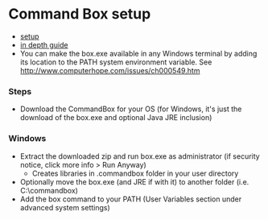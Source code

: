 # Command Box setup

- [setup](https://commandbox.ortusbooks.com/setup)
- [in depth guide](https://commandbox.ortusbooks.com/getting-started-guide)
- You can make the box.exe available in any Windows terminal by adding its location to the PATH system environment variable. See http://www.computerhope.com/issues/ch000549.htm


### Steps
- Download the CommandBox for your OS (for Windows, it's just the download of the box.exe and optional Java JRE inclusion)
### Windows
- Extract the downloaded zip and run box.exe as administrator (if security notice, click more info > Run Anyway)
  - Creates libraries in .commandbox folder in your user directory
- Optionally move the box.exe (and JRE if with it) to another folder (i.e. C:\commandbox)
- Add the box command to your PATH (User Variables section under advanced system settings)